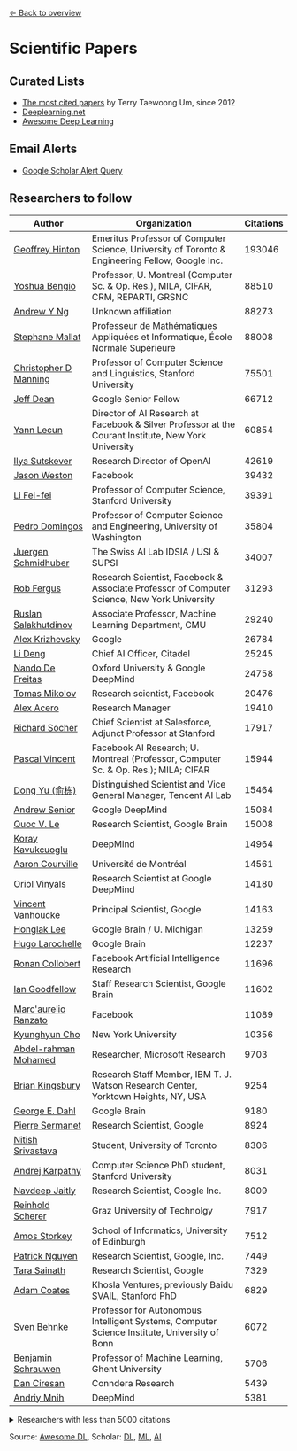 [← Back to overview](../../../)

# Scientific Papers

## Curated Lists
* [The most cited papers](https://github.com/terryum/awesome-deep-learning-papers) by Terry Taewoong Um, since 2012
* [Deeplearning.net](http://deeplearning.net/reading-list/)
* [Awesome Deep Learning](https://github.com/ChristosChristofidis/awesome-deep-learning#papers)

## Email Alerts
* [Google Scholar Alert Query](https://scholar.google.com/scholar_alerts?view_op=create_alert_options&alert_query=%22machine+learning%22+or+%22deep+learning%22+or+%22neural+network%22+or+%22artificial+intelligence%22)

## Researchers to follow
<!-- This part is generated automatically. If you want to add or remove any author, check out file assets/gen/SCI_RES.html, update it, open it in your browser locally and copy the newly generated markdown syntax here. -->
Author | Organization | Citations
------ | ------------ | ---------
[Geoffrey Hinton](https://scholar.google.com/citations?user=JicYPdAAAAAJ) | Emeritus Professor of Computer Science, University of Toronto & Engineering Fellow, Google Inc. | 193046
[Yoshua Bengio](https://scholar.google.com/citations?user=kukA0LcAAAAJ) | Professor, U. Montreal (Computer Sc. & Op. Res.), MILA, CIFAR, CRM, REPARTI, GRSNC | 88510
[Andrew Y Ng](https://scholar.google.com/citations?user=JgDKULMAAAAJ) | Unknown affiliation | 88273
[Stephane Mallat](https://scholar.google.com/citations?user=g_YTmSgAAAAJ) | Professeur de Mathématiques Appliquées et Informatique, École Normale Supérieure | 88008
[Christopher D Manning](https://scholar.google.com/citations?user=1zmDOdwAAAAJ) | Professor of Computer Science and Linguistics, Stanford University | 75501
[Jeff Dean](https://scholar.google.com/citations?user=NMS69lQAAAAJ) | Google Senior Fellow | 66712
[Yann Lecun](https://scholar.google.com/citations?user=WLN3QrAAAAAJ) | Director of AI Research at Facebook & Silver Professor at the Courant Institute, New York University | 60854
[Ilya Sutskever](https://scholar.google.com/citations?user=x04W_mMAAAAJ) | Research Director of OpenAI | 42619
[Jason Weston](https://scholar.google.com/citations?user=lMkTx0EAAAAJ) | Facebook | 39432
[Li Fei-fei](https://scholar.google.com/citations?user=rDfyQnIAAAAJ) | Professor of Computer Science, Stanford University | 39391
[Pedro Domingos](https://scholar.google.com/citations?user=KOrhfVMAAAAJ) | Professor of Computer Science and Engineering, University of Washington | 35804
[Juergen Schmidhuber](https://scholar.google.com/citations?user=gLnCTgIAAAAJ) | The Swiss AI Lab IDSIA / USI & SUPSI | 34007
[Rob Fergus](https://scholar.google.com/citations?user=GgQ9GEkAAAAJ) | Research Scientist, Facebook  &  Associate Professor of Computer Science, New York University | 31293
[Ruslan Salakhutdinov](https://scholar.google.com/citations?user=ITZ1e7MAAAAJ) | Associate Professor, Machine Learning Department, CMU | 29240
[Alex Krizhevsky](https://scholar.google.com/citations?user=xegzhJcAAAAJ) | Google | 26784
[Li Deng](https://scholar.google.com/citations?user=GQWTo4MAAAAJ) | Chief AI Officer, Citadel | 25245
[Nando De Freitas](https://scholar.google.com/citations?user=nzEluBwAAAAJ) | Oxford University & Google DeepMind | 24758
[Tomas Mikolov](https://scholar.google.com/citations?user=oBu8kMMAAAAJ) | Research scientist, Facebook | 20476
[Alex Acero](https://scholar.google.com/citations?user=YdNmnJAAAAAJ) | Research Manager | 19410
[Richard Socher](https://scholar.google.com/citations?user=FaOcyfMAAAAJ) | Chief Scientist at Salesforce, Adjunct Professor at Stanford | 17917
[Pascal Vincent](https://scholar.google.com/citations?user=WBCKQMsAAAAJ) | Facebook AI Research; U. Montreal (Professor, Computer Sc. & Op. Res.); MILA; CIFAR | 15944
[Dong Yu (俞栋)](https://scholar.google.com/citations?user=tMY31_gAAAAJ) | Distinguished Scientist and Vice General Manager, Tencent AI Lab | 15464
[Andrew Senior](https://scholar.google.com/citations?user=17fLjgQAAAAJ) | Google DeepMind | 15084
[Quoc V. Le](https://scholar.google.com/citations?user=vfT6-XIAAAAJ) | Research Scientist, Google Brain | 15008
[Koray Kavukcuoglu](https://scholar.google.com/citations?user=sGFyDIUAAAAJ) | DeepMind | 14964
[Aaron Courville](https://scholar.google.com/citations?user=km6CP8cAAAAJ) | Université de Montréal | 14561
[Oriol Vinyals](https://scholar.google.com/citations?user=NkzyCvUAAAAJ) | Research Scientist at Google DeepMind | 14180
[Vincent Vanhoucke](https://scholar.google.com/citations?user=T7uctwYAAAAJ) | Principal Scientist, Google | 14163
[Honglak Lee](https://scholar.google.com/citations?user=fmSHtE8AAAAJ) | Google Brain / U. Michigan | 13259
[Hugo Larochelle](https://scholar.google.com/citations?user=U89FHq4AAAAJ) | Google Brain | 12237
[Ronan Collobert](https://scholar.google.com/citations?user=32w7x1cAAAAJ) | Facebook Artificial Intelligence Research | 11696
[Ian Goodfellow](https://scholar.google.com/citations?user=iYN86KEAAAAJ) | Staff Research Scientist, Google Brain | 11602
[Marc'aurelio Ranzato](https://scholar.google.com/citations?user=NbXF7T8AAAAJ) | Facebook | 11089
[Kyunghyun Cho](https://scholar.google.com/citations?user=0RAmmIAAAAAJ) | New York University | 10356
[Abdel-rahman Mohamed](https://scholar.google.com/citations?user=tJ_PrzgAAAAJ) | Researcher, Microsoft Research | 9703
[Brian Kingsbury](https://scholar.google.com/citations?user=iJENOG8AAAAJ) | Research Staff Member, IBM T. J. Watson Research Center, Yorktown Heights, NY, USA | 9254
[George E. Dahl](https://scholar.google.com/citations?user=ghbWy-0AAAAJ) | Google Brain | 9180
[Pierre Sermanet](https://scholar.google.com/citations?user=0nPi5YYAAAAJ) | Research Scientist, Google | 8924
[Nitish Srivastava](https://scholar.google.com/citations?user=s1PgoeUAAAAJ) | Student, University of Toronto | 8306
[Andrej Karpathy](https://scholar.google.com/citations?user=l8WuQJgAAAAJ) | Computer Science PhD student, Stanford University | 8031
[Navdeep Jaitly](https://scholar.google.com/citations?user=kjMNMLkAAAAJ) | Research Scientist, Google Inc. | 8009
[Reinhold Scherer](https://scholar.google.com/citations?user=E_wVwfUAAAAJ) | Graz University of Technolgy | 7917
[Amos Storkey](https://scholar.google.com/citations?user=3Rlc8EAAAAAJ) | School of Informatics, University of Edinburgh | 7512
[Patrick Nguyen](https://scholar.google.com/citations?user=38fqeIYAAAAJ) | Research Scientist, Google, Inc. | 7449
[Tara Sainath](https://scholar.google.com/citations?user=aMeteU4AAAAJ) | Research Scientist, Google | 7329
[Adam Coates](https://scholar.google.com/citations?user=bLUllHEAAAAJ) | Khosla Ventures;  previously Baidu SVAIL, Stanford PhD | 6829
[Sven Behnke](https://scholar.google.com/citations?user=1xx3X_0AAAAJ) | Professor for Autonomous Intelligent Systems, Computer Science Institute, University of Bonn | 6072
[Benjamin Schrauwen](https://scholar.google.com/citations?user=i6gy5ZQAAAAJ) | Professor of Machine Learning, Ghent University | 5706
[Dan Ciresan](https://scholar.google.com/citations?user=dayrypAAAAAJ) | Conndera Research | 5439
[Andriy Mnih](https://scholar.google.com/citations?user=mxiO4IkAAAAJ) | DeepMind | 5381
<details>
<summary>Researchers with less than 5000 citations</summary>

Author | Organization | Citations
------ | ------------ | ---------
[Volodymyr Mnih](https://scholar.google.com/citations?user=rLdfJ1gAAAAJ) | DeepMind | 4959
[Nicolas Le Roux](https://scholar.google.com/citations?user=LmKtwk8AAAAJ) | Research scientist at Google Brain | 3925
[Clement Farabet](https://scholar.google.com/citations?user=u3u16tgAAAAJ) | Research Scientist, New York University | 3857
[Joseph Turian](https://scholar.google.com/citations?user=eQ1uJ6UAAAAJ) | President, MetaOptimize | 3784
[Y-lan Boureau](https://scholar.google.com/citations?user=GfcBlpUAAAAJ) | Research scientist, Facebook Artificial Intelligence Research | 3769
[Robert Laganiere](https://scholar.google.com/citations?user=59ohye8AAAAJ) | School of Electrical Engineering and Computer Science, University of Ottawa | 3240
[Eugenio Culurciello](https://scholar.google.com/citations?user=SeGmqkIAAAAJ) | Professor of Biomedical Engineering, Purdue University | 3190
[Graham Taylor](https://scholar.google.com/citations?user=PUeKU8kAAAAJ) | University of Guelph and Vector Institute for Artificial Intelligence | 3172
[Roger Grosse](https://scholar.google.com/citations?user=xgQd1qgAAAAJ) | Assistant Professor, University of Toronto | 2874
[Guillaume Desjardins](https://scholar.google.com/citations?user=Yxv1EwcAAAAJ) | Université de Montréal | 2753
[Joshua M Susskind](https://scholar.google.com/citations?user=Sv2TGqsAAAAJ) | Senior Data Scientist | 2698
[Thomas Karnowski](https://scholar.google.com/citations?user=P2efpbAAAAAJ) | Oak Ridge National Laboratory | 2559
[Bernardete Ribeiro](https://scholar.google.com/citations?user=iASQcSYAAAAJ) | Professor at the Department of Informatics Engineering University of Coimbra | 2334
[Justin A Blanco](https://scholar.google.com/citations?user=3zmF1OUAAAAJ) | Associate Professor, Electrical and Computer Engineering, US Naval Academy | 2237
[Itamar Arel](https://scholar.google.com/citations?user=wivIgKkAAAAJ) | Professor of Electrical Engineering and Computer Science, University of Tennessee | 1969
[Tapani Raiko](https://scholar.google.com/citations?user=-aNI9zwAAAAJ) | Assistant professor, Aalto University | 1958
[Tijmen Tieleman](https://scholar.google.com/citations?user=YGGcq5EAAAAJ) | University of Toronto; minds.ai | 1866
[Mohammad Norouzi](https://scholar.google.com/citations?user=Lncr-VoAAAAJ) | Research Scientist, Google Brain | 1778
[Youzhi (Will) Zou](https://scholar.google.com/citations?user=oeSqx00AAAAJ) | Stanford University | 1261
[Peggy Seriès](https://scholar.google.com/citations?user=JeZz1LMAAAAJ) | Senior Lecturer in Informatics, University Edinburgh | 1195
[Alexander Ilin](https://scholar.google.com/citations?user=i2gcTBQAAAAJ) | Analyse2 | 1192
[Erik M. Schmidt](https://scholar.google.com/citations?user=b9eguPMAAAAJ) | Staff Scientist, Pandora | 1100
[Andrew Saxe](https://scholar.google.com/citations?user=h0Al1fcAAAAJ) | Swartz Postdoctoral Fellow, Center for Brain Science, Harvard University | 1073
[Paugam-moisy](https://scholar.google.com/citations?user=3k-3KTEAAAAJ) | Professeur d'Informatique | 1025
[Misha Denil](https://scholar.google.com/citations?user=XrKLUO0AAAAJ) | DeepMind | 955
[Piotr Mirowski](https://scholar.google.com/citations?user=uKXVH54AAAAJ) | Research Scientist at Google DeepMind | 948
[Bo Chen](https://scholar.google.com/citations?user=uv16_-UAAAAJ) | Professor at School of Electronic Engineering, Xidian University | 843
[Grégoire Montavon](https://scholar.google.com/citations?user=A979AbYAAAAJ) | Technische Universität Berlin | 831
[Lucas Theis](https://scholar.google.com/citations?user=dgVYYngAAAAJ) | Twitter | 763
[Derek Rose](https://scholar.google.com/citations?user=t6XbFvoAAAAJ) | R&D Associate, Oak Ridge National Laboratory | 733
[Ayse Naz Erkan](https://scholar.google.com/citations?user=spAJDzYAAAAJ) | Twitter | 673
[Hannes Schulz](https://scholar.google.com/citations?user=tg-4hxoAAAAJ) | Microsoft Research Maluuba, Montreal | 578
[Sebastian Gerwinn](https://scholar.google.com/citations?user=PyWwPZkAAAAJ) | Institute for Information Technology (OFFIS) | 527
[Jason Morton](https://scholar.google.com/citations?user=lOPN3sgAAAAJ) | Associate Professor of Mathematics and Statistics, Penn State | 414
[Noel Lopes](https://scholar.google.com/citations?user=r-sBYDMAAAAJ) | Polytechnic of Guarda | 363
[Martin Längkvist](https://scholar.google.com/citations?user=004-TPIAAAAJ) | PhD, Information Technology, AASS Machine Perception and Interaction Lab, Örebro University | 352
[Robert Gens](https://scholar.google.com/citations?user=8cZgFK4AAAAJ) | Research Scientist, Google Seattle | 339
[Yotaro Kubo](https://scholar.google.com/citations?user=3PgqOjkAAAAJ) | Alexa ML, Amazon | 299
[Ludovic Arnold](https://scholar.google.com/citations?user=L_DONWwAAAAJ) | INRIA TAO, LRI-LIMSI CNRS, Université Paris-Sud | 145
[David P. Reichert](https://scholar.google.com/citations?user=979Clr8AAAAJ) | Google DeepMind | 138
[Robert Coop](https://scholar.google.com/citations?user=lxaOJX8AAAAJ) | Machine Intelligence Lab, University of Tennessee at Knoxville | 118
</details>

Source: [Awesome DL](https://github.com/ChristosChristofidis/awesome-deep-learning#researchers), Scholar: [DL](https://scholar.google.com/citations?hl=en&view_op=search_authors&mauthors=label%3Adeep_learning&btnG=), [ML](https://scholar.google.com/citations?hl=en&view_op=search_authors&mauthors=label%3Amachine_learning&btnG=), [AI](https://scholar.google.com/citations?hl=en&view_op=search_authors&mauthors=label%3Aartificial_intelligence&btnG=)

